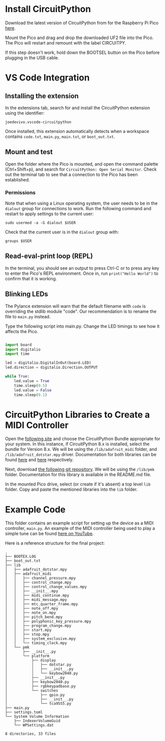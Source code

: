 ﻿# Install CircuitPython

Download the latest version of CircuitPython from for the Raspberry Pi Pico [here](https://circuitpython.org/board/raspberry_pi_pico/).

Mount the Pico and drag and drop the downloaded UF2 file into the Pico. The Pico will restart and remount with the label CIRCUITPY.

If this step doesn't work, hold down the BOOTSEL button on the Pico before plugging in the USB cable.

# VS Code Integration

## Installing the extension
In the extensions tab, search for and install the CircuitPython extension using the identifier: 

`joedevivo.vscode-circuitpython`

Once installed, this extension automatically detects when a workspace contains `code.txt`, `main.py`, `main.txt`, or `boot_out.txt`.

## Mount and test
Open the folder where the Pico is mounted, and open the command palette (Ctrl+Shift+p), and search for `CircuitPython: Open Serial Monitor`. Check out the terminal tab to see that a connection to the Pico has been established.

### Permissions
Note that when using a Linux operating system, the user needs to be in the `dialout` group for connections to work. Run the following command and restart to apply settings to the current user:

`sudo usermod -a -G dialout $USER`

Check that the current user is in the `dialout` group with:

`groups $USER`

## Read-eval-print loop (REPL)

In the terminal, you should see an output to press Ctrl-C or to press any key to enter the Pico's REPL environment. Once in, run `print("Hello World")` to confirm that it is working.

## Blinking LEDs

The Pylance extension will warn that the default filename with `code` is overriding the stdlib module "code". Our recommendation is to rename the file to `main.py` instead.

Type the following script into main.py. Change the LED timings to see how it affects the Pico.

```python

import board
import digitalio
import time

led = digitalio.DigitalInOut(board.LED)
led.direction = digitalio.Direction.OUTPUT

while True:
    led.value = True
    time.sleep(0.5)
    led.value = False
    time.sleep(0.1)

```

# CircuitPython Libraries to Create a MIDI Controller

Open the [following site](https://circuitpython.org/libraries) and choose the CircuitPython Bundle appropriate for your system. In this instance, if CircuitPython 8.x is installed, select the bundle for Version 8.x. We will be using the `/lib/adafruit_midi` folder, and `/lib/adafruit_dotstar.mpy` driver. Documentation for both libraries can be found [here](https://docs.circuitpython.org/projects/midi/en/latest/) and [here](https://docs.circuitpython.org/projects/dotstar/en/latest/) respectively.

Next, download [the following git repository](https://github.com/pimoroni/pmk-circuitpython). We will be using the `/lib/pmk` folder. Documentation for this library is available in the README.md file.

In the mounted Pico drive, select (or create if it's absent) a top level `lib` folder. Copy and paste the mentioned libraries into the `lib` folder.

# Example Code

This folder contains an example script for setting up the device as a MIDI controller, `main.py`. An example of the MIDI controller being used to play a simple tune can be found [here on YouTube](https://youtu.be/EL_KKd6TDmI).

Here is a reference structure for the final project:

```
.
├── BOOTEX.LOG
├── boot_out.txt
├── lib
│   ├── adafruit_dotstar.mpy
│   ├── adafruit_midi
│   │   ├── channel_pressure.mpy
│   │   ├── control_change.mpy
│   │   ├── control_change_values.mpy
│   │   ├── __init__.mpy
│   │   ├── midi_continue.mpy
│   │   ├── midi_message.mpy
│   │   ├── mtc_quarter_frame.mpy
│   │   ├── note_off.mpy
│   │   ├── note_on.mpy
│   │   ├── pitch_bend.mpy
│   │   ├── polyphonic_key_pressure.mpy
│   │   ├── program_change.mpy
│   │   ├── start.mpy
│   │   ├── stop.mpy
│   │   ├── system_exclusive.mpy
│   │   └── timing_clock.mpy
│   └── pmk
│       ├── __init__.py
│       └── platform
│           ├── display
│           │   ├── dotstar.py
│           │   ├── __init__.py
│           │   └── keybow2040.py
│           ├── __init__.py
│           ├── keybow2040.py
│           ├── rgbkeypadbase.py
│           └── switches
│               ├── gpio.py
│               ├── __init__.py
│               └── tca9555.py
├── main.py
├── settings.toml
└── System Volume Information
    ├── IndexerVolumeGuid
    └── WPSettings.dat

8 directories, 33 files
```
